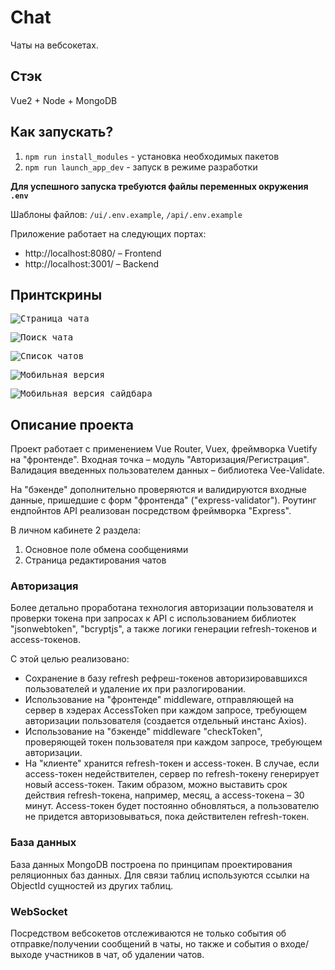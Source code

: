 # Chat

Чаты на вебсокетах.

## Стэк

Vue2 + Node + MongoDB

## Как запускать?

1. `npm run install_modules` - установка необходимых пакетов
2. `npm run launch_app_dev` - запуск в режиме разработки

**Для успешного запуска требуются файлы переменных окружения `.env`**

Шаблоны файлов: `/ui/.env.example`, `/api/.env.example`

Приложение работает на следующих портах:
- http://localhost:8080/  – Frontend
- http://localhost:3001/  – Backend

## Принтскрины

<kbd>![Страница чата](printscreens/1.jpg "Страница чата")</kbd>

<kbd>![Поиск чата](printscreens/2.jpg "Поиск чата")</kbd>

<kbd>![Список чатов](printscreens/3.jpg "Список чатов")</kbd>

<kbd>![Мобильная версия](printscreens/4.jpg "Мобильная версия")</kbd>

<kbd>![Мобильная версия сайдбара](printscreens/5.jpg "Мобильная версия сайдбара")</kbd>

## Описание проекта

Проект работает с применением Vue Router, Vuex, фреймворка Vuetify на "фронтенде". Входная точка – модуль "Авторизация/Регистрация". Валидация введенных пользователем данных – библиотека Vee-Validate.

На "бэкенде" дополнительно проверяются и валидируются входные данные, пришедшие с форм "фронтенда" ("express-validator"). Роутинг ендпойнтов API реализован посредством фреймворка "Express".

В личном кабинете 2 раздела:
1. Основное поле обмена сообщениями
2. Страница редактирования чатов

### Авторизация

Более детально проработана технология авторизации пользователя и проверки токена при запросах к API с использованием библиотек "jsonwebtoken", "bcryptjs", а также логики генерации refresh-токенов и access-токенов.

С этой целью реализовано:

- Сохранение в базу refresh рефреш-токенов авторизировавшихся пользователей и удаление их при разлогировании.
- Использование на "фронтенде" middleware, отправляющей на сервер в хэдерах AccessToken при каждом запросе, требующем авторизации пользователя (создается отдельный инстанс Axios).
- Использование на "бэкенде" middleware "checkToken", проверяющей токен пользователя при каждом запросе, требующем авторизации.
- На "клиенте" хранится refresh-токен и access-токен. В случае, если access-токен недействителен, сервер по refresh-токену генерирует новый access-токен. Таким образом, можно выставить срок действия refresh-токена, например, месяц, а access-токена – 30 минут. Access-токен будет постоянно обновляться, а пользователю не придется авторизовываться, пока действителен refresh-токен.

### База данных

База данных MongoDB построена по принципам проектирования реляционных баз данных. Для связи таблиц используются ссылки на ObjectId сущностей из других таблиц.

### WebSocket

Посредством вебсокетов отслеживаются не только события об отправке/получении сообщений в чаты, но также и события о входе/выходе участников в чат, об удалении чатов.